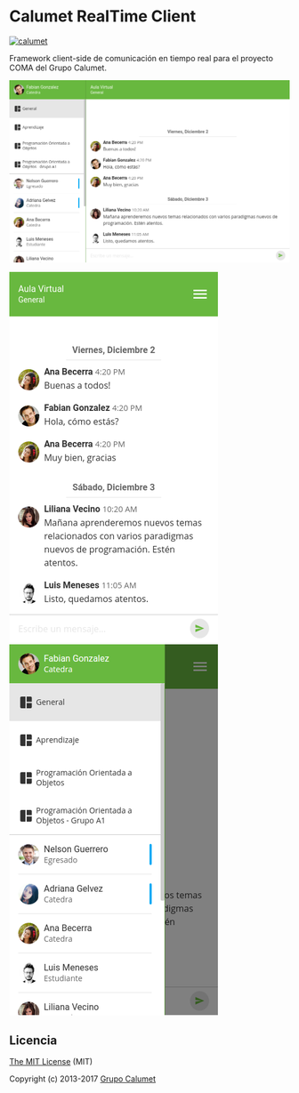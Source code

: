 # Calumet RealTime Client

[![calumet](https://img.shields.io/badge/calumet-project-2b3bd0.svg)](http://calumet.uis.edu.co)

Framework client-side de comunicación en tiempo real para el proyecto COMA del Grupo Calumet.

![Screenshot Desktop](./docs/screenshots/screenshot-desktop.png)

![Screenshot Mobile](./docs/screenshots/screenshot-mobile-1.png)
![Screenshot Mobile](./docs/screenshots/screenshot-mobile-2.png)

## Licencia

[The MIT License](http://opensource.org/licenses/MIT) (MIT)

Copyright (c) 2013-2017 [Grupo Calumet](http://cormoran.uis.edu.co/calumet)
